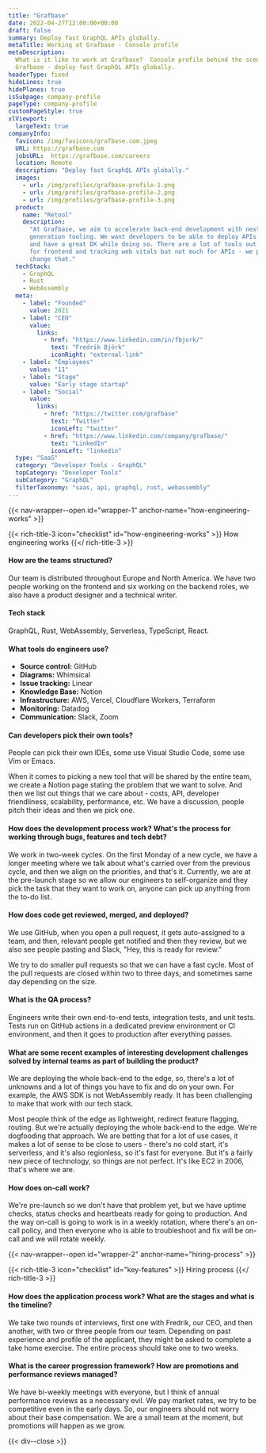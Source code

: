 ```yaml
---
title: "Grafbase"
date: 2022-04-27T12:00:00+00:00
draft: false
summary: Deploy fast GraphQL APIs globally.
metaTitle: Working at Grafbase - Console profile
metaDescription:
  What is it like to work at Grafbase?  Console profile behind the scenes at
  Grafbase - deploy fast GraphQL APIs globally.
headerType: fixed
hideLines: true
hidePlanes: true
isSubpage: company-profile
pageType: company-profile
customPageStyle: true
xlViewport:
  largeText: true
companyInfo:
  favicon: /img/favicons/grafbase.com.jpeg
  URL: https://grafbase.com
  jobsURL:  https://grafbase.com/careers
  location: Remote
  description: "Deploy fast GraphQL APIs globally."
  images:
    - url: /img/profiles/grafbase-profile-1.png
    - url: /img/profiles/grafbase-profile-2.png
    - url: /img/profiles/grafbase-profile-3.png
  product:
    name: "Retool"
    description:
      "At Grafbase, we aim to accelerate back-end development with next 
      generation tooling. We want developers to be able to deploy APIs globally 
      and have a great DX while doing so. There are a lot of tools out there 
      for frontend and tracking web vitals but not much for APIs - we plan to 
      change that."
  techStack:
    - GraphQL
    - Rust
    - WebAssembly
  meta:
    - label: "Founded"
      value: 2021
    - label: "CEO"
      value:
        links:
          - href: "https://www.linkedin.com/in/fbjork/"
            text: "Fredrik Björk"
            iconRight: "external-link"
    - label: "Employees"
      value: "11"
    - label: "Stage"
      value: "Early stage startup"
    - label: "Social"
      value:
        links:
          - href: "https://twitter.com/grafbase"
            text: "Twitter"
            iconLeft: "twitter"
          - href: "https://www.linkedin.com/company/grafbase/"
            text: "LinkedIn"
            iconLeft: "linkedin"
  type: "SaaS"
  category: "Developer Tools - GraphQL"
  topCategory: "Developer Tools"
  subCategory: "GraphQL"
  filterTaxonomy: "saas, api, graphql, rust, webassembly"
---
```


{{< nav-wrapper--open id="wrapper-1" anchor-name="how-engineering-works" >}}

{{< rich-title-3 icon="checklist" id="how-engineering-works" >}} How engineering
works {{</ rich-title-3 >}}

#### How are the teams structured?

Our team is distributed throughout Europe and North America. We have two people
working on the frontend and six working on the backend roles, we also have a
product designer and a technical writer.

#### Tech stack

GraphQL, Rust, WebAssembly, Serverless, TypeScript, React.

#### What tools do engineers use?

- **Source control:** GitHub
- **Diagrams:** Whimsical
- **Issue tracking:** Linear
- **Knowledge Base:** Notion 
- **Infrastructure:** AWS, Vercel, Cloudflare Workers, Terraform
- **Monitoring:** Datadog
- **Communication:** Slack, Zoom

#### Can developers pick their own tools?

People can pick their own IDEs, some use Visual Studio Code, some use Vim or
Emacs. 

When it comes to picking a new tool that will be shared by the entire team, we
create a Notion page stating the problem that we want to solve. And then we list
out things that we care about - costs, API, developer friendliness, scalability,
performance, etc. We have a discussion, people pitch their ideas and then we
pick one.

#### How does the development process work? What's the process for working through bugs, features and tech debt?

We work in two-week cycles. On the first Monday of a new cycle, we have a longer
meeting where we talk about what's carried over from the previous cycle, and
then we align on the priorities, and that's it. Currently, we are at the
pre-launch stage so we allow our engineers to self-organize and they pick the
task that they want to work on, anyone can pick up anything from the to-do list.

#### How does code get reviewed, merged, and deployed?

We use GitHub, when you open a pull request, it gets auto-assigned to a team,
and then, relevant people get notified and then they review, but we also see
people pasting and Slack, "Hey, this is ready for review." 

We try to do smaller pull requests so that we can have a fast cycle. Most of the
pull requests are closed within two to three days, and sometimes same day
depending on the size.

#### What is the QA process?

Engineers write their own end-to-end tests, integration tests, and unit tests.
Tests run on GitHub actions in a dedicated preview environment or CI
environment, and then it goes to production after everything passes.

#### What are some recent examples of interesting development challenges solved by internal teams as part of building the product?

We are deploying the whole back-end to the edge, so, there's a lot of unknowns
and a lot of things you have to fix and do on your own. For example, the AWS SDK
is not WebAssembly ready. It has been challenging to make that work with our
tech stack.

Most people think of the edge as lightweight, redirect feature flagging,
routing. But we're actually deploying the whole back-end to the edge. We're
dogfooding that approach. We are betting that for a lot of use cases, it makes a
lot of sense to be close to users - there's no cold start, it's serverless, and
it's also regionless, so it's fast for everyone. But it's a fairly new piece of
technology, so things are not perfect. It's like EC2 in 2006, that's where we
are.

#### How does on-call work?

We're pre-launch so we don't have that problem yet, but we have uptime checks,
status checks and heartbeats ready for going to production. And the way on-call
is going to work is in a weekly rotation, where there's an on-call policy, and
then everyone who is able to troubleshoot and fix will be on-call and we will
rotate weekly.

{{< nav-wrapper--open id="wrapper-2" anchor-name="hiring-process" >}}

{{< rich-title-3 icon="checklist" id="key-features" >}} Hiring process
{{</ rich-title-3 >}}

#### How does the application process work? What are the stages and what is the timeline?

We take two rounds of interviews, first one with Fredrik, our CEO, and then
another, with two or three people from our team. Depending on past experience
and profile of the applicant, they might be asked to complete a take home
exercise. The entire process should take one to two weeks.

#### What is the career progression framework? How are promotions and performance reviews managed?

We have bi-weekly meetings with everyone, but I think of annual performance
reviews as a necessary evil. We pay market rates, we try to be competitive even
in the early days. So, our engineers should not worry about their base
compensation. We are a small team at the moment, but promotions will happen as
we grow.

{{< div--close >}}
